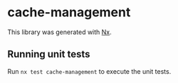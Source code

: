 # cache-management

This library was generated with [Nx](https://nx.dev).

## Running unit tests

Run `nx test cache-management` to execute the unit tests.
